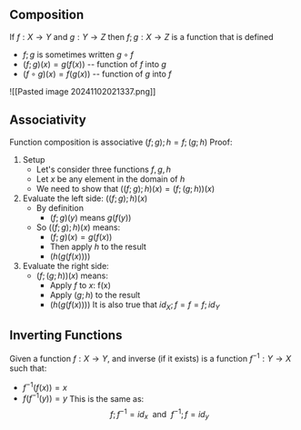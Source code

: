 ## Composition
If $f: X \to Y$ and $g:Y\to Z$  then $f;g:X\to Z$ is a function that is defined
- $f;g$ is sometimes written  $g \circ f$
- $(f;g)(x) = g(f(x))$ -- function of $f$ into $g$
- $(f \circ g)(x) = f(g(x))$ -- function of $g$ into $f$

![[Pasted image 20241102021337.png]]
## Associativity
Function composition is associative $(f;g);h = f;(g;h)$
Proof:
1. Setup
	- Let's consider three functions $f,g,h$
	- Let $x$ be any element in the domain of $h$
	- We need to show that $((f;g);h)(x) = (f;(g;h))(x)$
2. Evaluate the left side: $((f;g);h)(x)$ 
	- By definition
		- $(f;g)(y)~\text{means}~ g(f(y))$
	- So $((f;g);h)(x)$ means:
		- $(f;g)(x) = g(f(x))$
		- Then apply $h$ to the result
		- $(h(g(f(x))))$
3. Evaluate the right side:
	- $(f;(g;h))(x)$ means:
		- Apply $f$ to $x$: f(x)
		- Apply $(g;h)$ to the result
		- $(h(g(f(x))))$
It is also true that $id_{X};f = f = f;id_{Y}$

## Inverting Functions
Given a function $f:X \to Y$, and inverse (if it exists) is a function $f^{-1}:Y\to X$ such that:
- $f^{-1}(f(x)) = x$
- $f(f^{-1}(y))=y$
This is the same as:
$$
f;f^{-1} = id_{x}~~\text{and}~~f^{-1};f = id_{y}
$$
